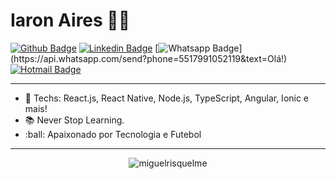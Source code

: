 # Iaron Aires :man_technologist:

[![Github Badge](https://img.shields.io/badge/-Github-000?style=flat-square&logo=Github&logoColor=white&link=https://github.com/lucasgdb)](https://github.com/iaronrp)
[![Linkedin Badge](https://img.shields.io/badge/-LinkedIn-blue?style=flat-square&logo=Linkedin&logoColor=white&link=https://www.linkedin.com/in/iaron-aires-a568b746/)](https://www.linkedin.com/in/iaron-aires-a568b746/)
[![Whatsapp Badge](https://img.shields.io/badge/-Whatsapp-4CA143?style=flat-square&labelColor=4CA143&logo=whatsapp&logoColor=white&link=https://api.whatsapp.com/send?phone=5517991052119&text=Olá!)](https://api.whatsapp.com/send?phone=5517991052119&text=Olá!)
[![Hotmail Badge](https://img.shields.io/badge/-Hotmail-c14438?style=flat-square&logo=Hotmail&logoColor=white&link=mailto:iaronrp@hotmail.com)](mailto:iaronrp@hotmail.com)

---

- :blue_heart: Techs: React.js, React Native, Node.js, TypeScript, Angular, Ionic e mais!
- :books: Never Stop Learning.
- :ball: Apaixonado por Tecnologia e Futebol

---

<!-- SOCIAL MEDIAS -->
<p align="center">
<img src="https://github-readme-stats.vercel.app/api?username=iaronrp&show_icons=true" alt="miguelrisquelme"/>
</p>

